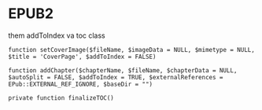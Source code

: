 # EPUB2
them addToIndex va toc class

`function setCoverImage($fileName, $imageData = NULL, $mimetype = NULL, $title = 'CoverPage', $addToIndex = FALSE)`

`function addChapter($chapterName, $fileName, $chapterData = NULL, $autoSplit = FALSE, $addToIndex = TRUE, $externalReferences = EPub::EXTERNAL_REF_IGNORE, $baseDir = "")`

`private function finalizeTOC()`